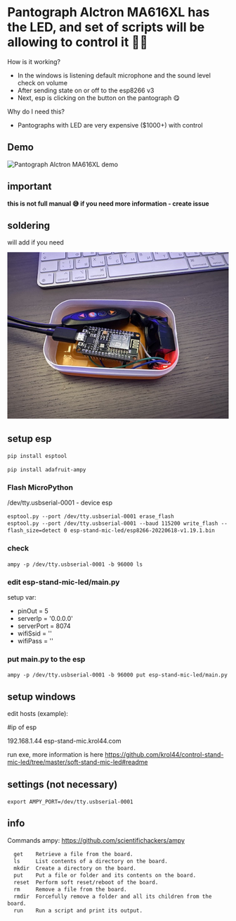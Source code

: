 Pantograph Alctron MA616XL has the LED, and set of scripts will be allowing to control it :mage_man:
===
How is it working?
* In the windows is listening default microphone and the sound level check on volume
* Аfter sending state on or off to the esp8266 v3
* Next, esp is clicking on the button on the pantograph :yum:

Why do I need this?
* Pantographs with LED are very expensive ($1000+) with control

## Demo
![Pantograph Alctron MA616XL demo](https://github.com/krol44/control-stand-mic-led/blob/master/content/demo.gif?raw=true)

## important
**this is not full manual :sweat_smile: if you need more information - create issue**

## soldering
will add if you need

![esp8266](https://github.com/krol44/control-stand-mic-led/blob/master/content/esp.jpg?raw=true)

## setup esp
`pip install esptool`

`pip install adafruit-ampy`

### Flash MicroPython
/dev/tty.usbserial-0001 - device esp
```
esptool.py --port /dev/tty.usbserial-0001 erase_flash
esptool.py --port /dev/tty.usbserial-0001 --baud 115200 write_flash --flash_size=detect 0 esp-stand-mic-led/esp8266-20220618-v1.19.1.bin
```

### check
`ampy -p /dev/tty.usbserial-0001 -b 96000 ls`

### edit esp-stand-mic-led/main.py
setup var:
* pinOut = 5
* serverIp = '0.0.0.0'
* serverPort = 8074
* wifiSsid = ''
* wifiPass = ''

### put main.py to the esp
`ampy -p /dev/tty.usbserial-0001 -b 96000 put esp-stand-mic-led/main.py`

## setup windows
edit hosts (example):

#ip of esp

192.168.1.44    esp-stand-mic.krol44.com

run exe, more information is here https://github.com/krol44/control-stand-mic-led/tree/master/soft-stand-mic-led#readme

## settings (not necessary)
`export AMPY_PORT=/dev/tty.usbserial-0001`

## info
Commands ampy: https://github.com/scientifichackers/ampy

```
  get    Retrieve a file from the board.
  ls     List contents of a directory on the board.
  mkdir  Create a directory on the board.
  put    Put a file or folder and its contents on the board.
  reset  Perform soft reset/reboot of the board.
  rm     Remove a file from the board.
  rmdir  Forcefully remove a folder and all its children from the board.
  run    Run a script and print its output.
```
